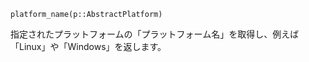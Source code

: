 ```
platform_name(p::AbstractPlatform)
```

指定されたプラットフォームの「プラットフォーム名」を取得し、例えば「Linux」や「Windows」を返します。
